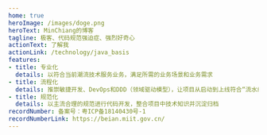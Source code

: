 ```yaml
---
home: true
heroImage: /images/doge.png
heroText: MinChiang的博客
tagline: 极客、代码规范强迫症、强烈好奇心
actionText: 了解我
actionLink: /technology/java_basis
features:
- title: 专业化
  details: 以符合当前潮流技术服务业务，满足所需的业务场景和业务需求
- title: 流程化
  details: 推崇敏捷开发、DevOps和DDD（领域驱动模型），让项目从启动到上线符合“流水线”的思想
- title: 规范化
  details: 以主流合理的规范进行代码开发，整合项目中技术知识并沉淀归档
recordNumber: 备案号：粤ICP备18140430号-1
recordNumberLink: https://beian.miit.gov.cn/
---
```

